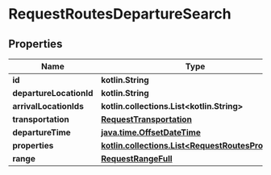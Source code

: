 
# RequestRoutesDepartureSearch

## Properties
Name | Type | Description | Notes
------------ | ------------- | ------------- | -------------
**id** | **kotlin.String** |  | 
**departureLocationId** | **kotlin.String** |  | 
**arrivalLocationIds** | **kotlin.collections.List&lt;kotlin.String&gt;** |  | 
**transportation** | [**RequestTransportation**](RequestTransportation.md) |  | 
**departureTime** | [**java.time.OffsetDateTime**](java.time.OffsetDateTime.md) |  | 
**properties** | [**kotlin.collections.List&lt;RequestRoutesProperty&gt;**](RequestRoutesProperty.md) |  | 
**range** | [**RequestRangeFull**](RequestRangeFull.md) |  |  [optional]



